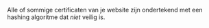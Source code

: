 Alle of sommige certificaten van je website zijn ondertekend met een hashing algoritme dat *niet* veilig is.
